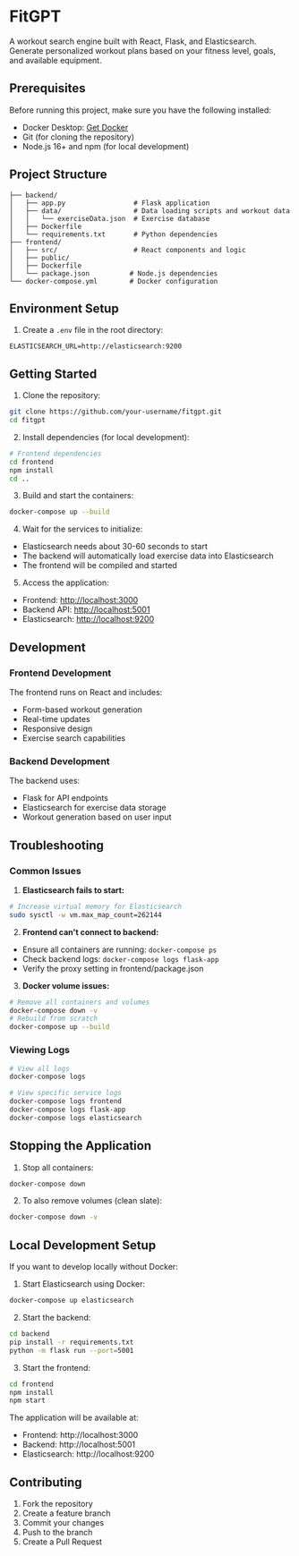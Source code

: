 # FitGPT

A workout search engine built with React, Flask, and Elasticsearch. Generate personalized workout plans based on your fitness level, goals, and available equipment.

## Prerequisites

Before running this project, make sure you have the following installed:
- Docker Desktop: [Get Docker](https://docs.docker.com/get-started/get-docker/)
- Git (for cloning the repository)
- Node.js 16+ and npm (for local development)

## Project Structure
```
├── backend/
│   ├── app.py                 # Flask application
│   ├── data/                  # Data loading scripts and workout data
│   │   └── exerciseData.json  # Exercise database
│   ├── Dockerfile            
│   └── requirements.txt       # Python dependencies
├── frontend/
│   ├── src/                   # React components and logic
│   ├── public/
│   ├── Dockerfile
│   └── package.json          # Node.js dependencies
└── docker-compose.yml        # Docker configuration
```

## Environment Setup

1. Create a `.env` file in the root directory:
```
ELASTICSEARCH_URL=http://elasticsearch:9200
```

## Getting Started

1. Clone the repository:
```bash
git clone https://github.com/your-username/fitgpt.git
cd fitgpt
```

2. Install dependencies (for local development):
```bash
# Frontend dependencies
cd frontend
npm install
cd ..
```

3. Build and start the containers:
```bash
docker-compose up --build
```

4. Wait for the services to initialize:
- Elasticsearch needs about 30-60 seconds to start
- The backend will automatically load exercise data into Elasticsearch
- The frontend will be compiled and started

5. Access the application:
- Frontend: [http://localhost:3000](http://localhost:3000)
- Backend API: [http://localhost:5001](http://localhost:5001)
- Elasticsearch: [http://localhost:9200](http://localhost:9200)

## Development

### Frontend Development
The frontend runs on React and includes:
- Form-based workout generation
- Real-time updates
- Responsive design
- Exercise search capabilities

### Backend Development
The backend uses:
- Flask for API endpoints
- Elasticsearch for exercise data storage
- Workout generation based on user input

## Troubleshooting

### Common Issues

1. **Elasticsearch fails to start:**
```bash
# Increase virtual memory for Elasticsearch
sudo sysctl -w vm.max_map_count=262144
```

2. **Frontend can't connect to backend:**
- Ensure all containers are running: `docker-compose ps`
- Check backend logs: `docker-compose logs flask-app`
- Verify the proxy setting in frontend/package.json

3. **Docker volume issues:**
```bash
# Remove all containers and volumes
docker-compose down -v
# Rebuild from scratch
docker-compose up --build
```

### Viewing Logs
```bash
# View all logs
docker-compose logs

# View specific service logs
docker-compose logs frontend
docker-compose logs flask-app
docker-compose logs elasticsearch
```

## Stopping the Application

1. Stop all containers:
```bash
docker-compose down
```

2. To also remove volumes (clean slate):
```bash
docker-compose down -v
```

## Local Development Setup

If you want to develop locally without Docker:

1. Start Elasticsearch using Docker:
```bash
docker-compose up elasticsearch
```

2. Start the backend:
```bash
cd backend
pip install -r requirements.txt
python -m flask run --port=5001
```

3. Start the frontend:
```bash
cd frontend
npm install
npm start
```

The application will be available at:
- Frontend: http://localhost:3000
- Backend: http://localhost:5001
- Elasticsearch: http://localhost:9200

## Contributing

1. Fork the repository
2. Create a feature branch
3. Commit your changes
4. Push to the branch
5. Create a Pull Request